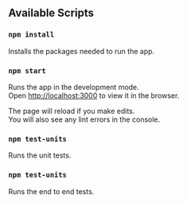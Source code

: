 ## Available Scripts

### `npm install`

Installs the packages needed to run the app.

### `npm start`

Runs the app in the development mode.<br>
Open [http://localhost:3000](http://localhost:3000) to view it in the browser.

The page will reload if you make edits.<br>
You will also see any lint errors in the console.

### `npm test-units`

Runs the unit tests.

### `npm test-units`

Runs the end to end tests.
